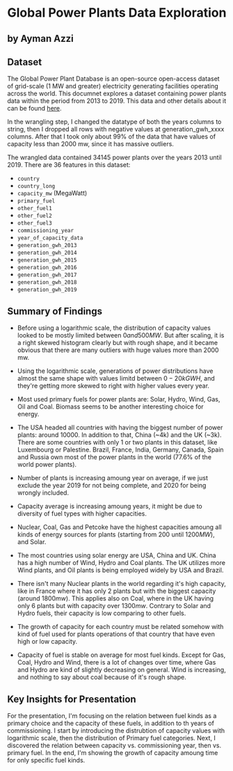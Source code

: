 # Global Power Plants Data Exploration
## by Ayman Azzi


## Dataset

The Global Power Plant Database is an open-source open-access dataset of grid-scale (1 MW and greater) electricity generating facilities operating across the world. This documnet explores a dataset containing power plants data within the period from 2013 to 2019.
This data and other details about it can be found [here](https://datasets.wri.org/dataset/globalpowerplantdatabase).

In the wrangling step, I changed the datatype of both the years columns to string, then I dropped all rows with negative values at generation_gwh_xxxx columns. After that I took only about 99% of the data that have values of capacity less than 2000 mw, since it has massive outliers. 

The wrangled data contained 34145 power plants over the years 2013 until 2019. There are 36 features in this dataset:
- `country` 
- `country_long` 
- `capacity_mw` (MegaWatt) 
- `primary_fuel` 
- `other_fuel1`
- `other_fuel2`
- `other_fuel3`
- `commissioning_year` 
- `year_of_capacity_data` 
- `generation_gwh_2013` 
- `generation_gwh_2014` 
- `generation_gwh_2015` 
- `generation_gwh_2016`
- `generation_gwh_2017` 
- `generation_gwh_2018` 
- `generation_gwh_2019` 

## Summary of Findings

- Before using a logarithmic scale, the distribution of capacity values looked to be mostly limited between $0 and 500 MW$. But after scaling, it is a right skewed histogram clearly but with rough shape, and it became obvious that there are many outliers with huge values more than 2000 mw.

- Using the logarithmic scale, generations of power distributions have almost the same shape with values limitd between $0-20k GWH$, and they're getting more skewed to right with higher values every year.

- Most used primary fuels for power plants are: Solar, Hydro, Wind, Gas, Oil and Coal. Biomass seems to be another interesting choice for energy.

- The USA headed all countries with having the biggest number of power plants: around 10000. In addition to that, China (~4k) and the UK (~3k). There are some countries with only 1 or two plants in this dataset, like Luxembourg or Palestine. Brazil, France, India, Germany, Canada, Spain and Russia own most of the power plants in the world ($77.6$% of the world power plants).

- Number of plants is increasing amoung year on average, if we just exclude the year 2019 for not being complete, and 2020 for being wrongly included.

- Capacity average is increasing amoung years, it might be due to diversity of fuel types with higher capacities.

- Nuclear, Coal, Gas and Petcoke have the highest capacities amoung all kinds of energy sources for plants (starting from $200$ until $1200 MW$), and Solar.

- The most countries using solar energy are USA, China and UK. China has a high number of Wind, Hydro and Coal plants. The UK utilizes more Wind plants, and Oil plants is being employed widely by USA and Brazil.

- There isn't many Nuclear plants in the world regarding it's high capacity, like in France where it has only 2 plants but with the biggest capacity (around $1800 mw$). This applies also on Coal, where in the UK having only 6 plants but with capacity over $1300 mw$. Contrary to Solar and Hydro fuels, their capacity is low comparing to other fuels.

- The growth of capacity for each country must be related somehow with kind of fuel used for plants operations of that country that have even high or low capacity.

- Capacity of fuel is stable on average for most fuel kinds. Except for Gas, Coal, Hydro and Wind, there is a lot of changes over time, where Gas and Hydro are kind of slightly decreasing on general. Wind is increasing, and nothing to say about coal because of it's rough shape.

## Key Insights for Presentation

For the presentation, I'm focusing on the relation between fuel kinds as a primary choice and the capacity of these fuels, in addition to th years of commissioning. I start by introducing the distrubtion of capacity values with logarithmic scale, then the distribution of Primary fuel categories. 
Next, I discovered the relation between capacity vs. commissioning year, then vs. primary fuel.
In the end, I'm showing the growth of capacity amoung time for only specific fuel kinds.